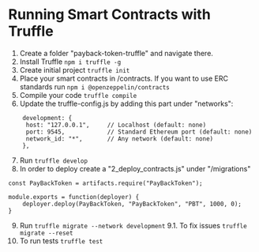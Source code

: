 # Running Smart Contracts with Truffle

1. Create a folder "payback-token-truffle" and navigate there.
2. Install Truffle
```npm i truffle -g```
3. Create initial project
```truffle init```
4. Place your smart contracts in /contracts. If you want to use ERC standards run ```npm i @openzeppelin/contracts```
5. Compile your code
```truffle compile```
6. Update the truffle-config.js by adding this part under "networks":
```shell
    development: {
     host: "127.0.0.1",     // Localhost (default: none)
     port: 9545,            // Standard Ethereum port (default: none)
     network_id: "*",       // Any network (default: none)
    },
```
7. Run ```truffle develop```
8. In order to deploy create a "2_deploy_contracts.js" under "/migrations"
```shell
const PayBackToken = artifacts.require("PayBackToken");
	
module.exports = function(deployer) {
    deployer.deploy(PayBackToken, "PayBackToken", "PBT", 1000, 0);
}
```
9. Run ```truffle migrate --network development```
9.1. To fix issues ```truffle migrate --reset```
10. To run tests ```truffle test```
